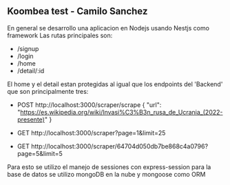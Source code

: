 
## Koombea test - Camilo Sanchez

En general se desarrollo una aplicacion en Nodejs usando Nestjs como framework
Las rutas principales son:

* /signup
* /login
* /home
* /detail/:id

El home y el detail estan protegidas al igual que los endpoints del 'Backend' que son principalmente tres:

* POST http://localhost:3000/scraper/scrape
{
    "url": "https://es.wikipedia.org/wiki/Invasi%C3%B3n_rusa_de_Ucrania_(2022-presente)"
}

* GET http://localhost:3000/scraper?page=1&limit=25

* GET http://localhost:3000/scraper/64704d050db7be868c4a0796?page=5&limit=5

Para esto se utilizo el manejo de sessiones con express-session
para la base de datos se utilizo mongoDB en la nube y mongoose como ORM

